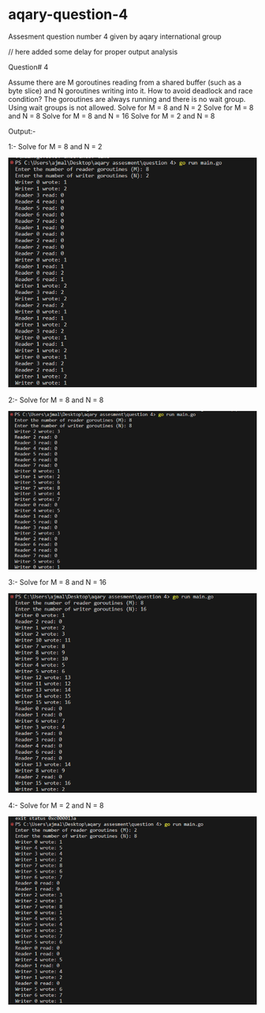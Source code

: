 # aqary-question-4
Assesment question number 4 given by aqary international group

// here added some delay for proper output analysis

Question# 4

Assume there are M goroutines reading from a shared buffer (such as a byte slice) and N goroutines writing into it. How to avoid deadlock and race condition?
The goroutines are always running and there is no wait group. Using wait groups is not allowed.
Solve for M = 8 and N = 2
Solve for M = 8 and N = 8
Solve for M = 8 and N = 16
Solve for M = 2 and N = 8

Output:-

1:- Solve for M = 8 and N = 2

![alt text](images/image.png)

2:- Solve for M = 8 and N = 8

![alt text](images/image1.png)

3:- Solve for M = 8 and N = 16

![alt text](images/image2.png)

4:- Solve for M = 2 and N = 8

![alt text](images/image3.png)